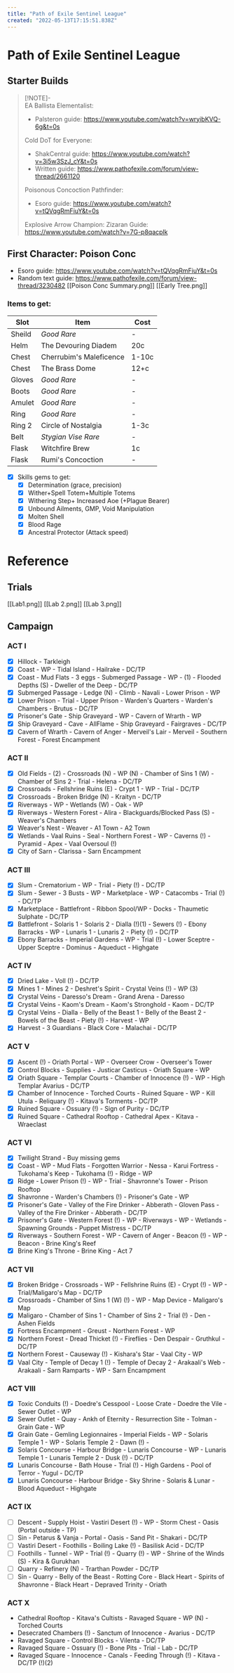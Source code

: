 ```yaml
---
title: "Path of Exile Sentinel League"
created: "2022-05-13T17:15:51.838Z"
---
```


# Path of Exile Sentinel League
## Starter Builds
> [!NOTE]-  
> EA Ballista Elementalist: 
> - Palsteron guide: https://www.youtube.com/watch?v=wryibKVQ-6g&t=0s
> 
> 
> Cold DoT for Everyone: 
> - ShakCentral guide: https://www.youtube.com/watch?v=3i5w3SzJ_cY&t=0s
> - Written guide: https://www.pathofexile.com/forum/view-thread/2661120
> 
> 
> Poisonous Concoction Pathfinder:
> - Esoro guide: https://www.youtube.com/watch?v=tQVqgRmFiuY&t=0s
> 
> Explosive Arrow Champion: 
> Zizaran Guide: https://www.youtube.com/watch?v=7G-p8qacplk

## First Character: Poison Conc
- Esoro guide: https://www.youtube.com/watch?v=tQVqgRmFiuY&t=0s
- Random text guide: https://www.pathofexile.com/forum/view-thread/3230482
[[Poison Conc Summary.png]]
[[Early Tree.png]]
### Items to get: 
Slot  |Item                     |Cost
------|-------------------------|---
Sheild|*Good Rare*              |-
Helm  |The Devouring Diadem     |20c
Chest |Cherrubim's Maleficence  |1-10c
Chest |The Brass Dome           |12+c
Gloves|*Good Rare*              |-
Boots |*Good Rare*              |-
Amulet|*Good Rare*              |-
Ring  |*Good Rare*              |-
Ring 2|Circle of Nostalgia      |1-3c
Belt  |*Stygian Vise Rare*      |-
Flask |Witchfire Brew           |1c
Flask |Rumi's Concoction        |-

 - [x] Skills gems to get:
    - [x] Determination (grace, precision)
    - [x] Wither+Spell Totem+Multiple Totems
    - [x] Withering Step+ Increased Aoe (+Plague Bearer)
    - [x] Unbound Ailments, GMP, Void Manipulation
    - [x] Molten Shell 
    - [x] Blood Rage
    - [x] Ancestral Protector (Attack speed)

# Reference
## Trials
[[Lab1.png]]
[[Lab 2.png]]
[[Lab 3.png]]

## Campaign
### ACT I
- [x] Hillock - Tarkleigh  
- [x] Coast - WP - Tidal Island - Hailrake - DC/TP  
- [x] Coast - Mud Flats - 3 eggs - Submerged Passage - WP - (1) - Flooded Depths (S) - Dweller of the Deep - DC/TP  
- [x] Submerged Passage - Ledge (N) - Climb - Navali - Lower Prison - WP  
- [x] Lower Prison - Trial - Upper Prison - Warden's Quarters - Warden's Chambers - Brutus - DC/TP  
- [x] Prisoner's Gate - Ship Graveyard - WP - Cavern of Wrarth - WP  
- [x] Ship Graveyard - Cave - AllFlame - Ship Graveyard - Fairgraves - DC/TP  
- [x] Cavern of Wrarth - Cavern of Anger - Merveil's Lair - Merveil - Southern Forest - Forest Encampment  

### ACT II
- [x] Old Fields - (2) - Crossroads (N) - WP (N) - Chamber of Sins 1 (W) - Chamber of Sins 2 - Trial - Helena - DC/TP  
- [x] Crossroads - Fellshrine Ruins (E) - Crypt 1 - WP - Trial - DC/TP  
- [x] Crossroads - Broken Bridge (N) - Kraityn - DC/TP  
- [x] Riverways - WP - Wetlands (W) - Oak - WP  
- [x] Riverways - Western Forest - Alira - Blackguards/Blocked Pass (S) - Weaver's Chambers  
- [x] Weaver's Nest - Weaver - A1 Town - A2 Town  
- [x] Wetlands - Vaal Ruins - Seal - Northern Forest - WP - Caverns (!) - Pyramid - Apex - Vaal Oversoul (!)  
- [x] City of Sarn - Clarissa - Sarn Encampment  
### ACT III
- [x] Slum - Crematorium - WP - Trial - Piety (!) - DC/TP  
- [x] Slum - Sewer - 3 Busts - WP - Marketplace - WP - Catacombs - Trial (!) - DC/TP  
- [x] Marketplace - Battlefront - Ribbon Spool/WP - Docks - Thaumetic Sulphate - DC/TP  
- [x] Battlefront - Solaris 1 - Solaris 2 - Dialla (!)(1) - Sewers (!) - Ebony Barracks - WP - Lunaris 1 - Lunaris 2 - Piety (!) - DC/TP  
- [x] Ebony Barracks - Imperial Gardens - WP - Trial (!) - Lower Sceptre - Upper Sceptre - Dominus - Aqueduct - Highgate  
### ACT IV
- [x] Dried Lake - Voll (!) - DC/TP  
- [x] Mines 1 - Mines 2 - Deshret's Spirit - Crystal Veins (!) - WP (3)  
- [x] Crystal Veins - Daresso's Dream - Grand Arena - Daresso  
- [x] Crystal Veins - Kaom's Dream - Kaom's Stronghold - Kaom - DC/TP  
- [x] Crystal Veins - Dialla - Belly of the Beast 1 - Belly of the Beast 2 - Bowels of the Beast - Piety (!) - Harvest - WP  
- [x] Harvest - 3 Guardians - Black Core - Malachai - DC/TP  
### ACT V
- [x] Ascent (!) - Oriath Portal - WP - Overseer Crow - Overseer's Tower  
- [x] Control Blocks - Supplies - Justicar Casticus - Oriath Square - WP  
- [x] Oriath Square - Templar Courts - Chamber of Innocence (!) - WP - High Templar Avarius - DC/TP  
- [x] Chamber of Innocence - Torched Courts - Ruined Square - WP - Kill Utula - Reliquary (!) - Kitava's Torments - DC/TP  
- [x] Ruined Square - Ossuary (!) - Sign of Purity - DC/TP  
- [x] Ruined Square - Cathedral Rooftop - Cathedral Apex - Kitava - Wraeclast  
### ACT VI

- [x] Twilight Strand - Buy missing gems  
- [x] Coast - WP - Mud Flats - Forgotten Warrior - Nessa - Karui Fortress - Tukohama's Keep - Tukohama (!) - Ridge - WP  
- [x] Ridge - Lower Prison (!) - WP - Trial - Shavronne's Tower - Prison Rooftop  
- [x] Shavronne - Warden's Chambers (!) - Prisoner's Gate - WP  
- [x] Prisoner's Gate - Valley of the Fire Drinker - Abberath - Gloven Pass - Valley of the Fire Drinker - Abberath - DC/TP  
- [x] Prisoner's Gate - Western Forest (!) - WP - Riverways - WP - Wetlands - Spawning Grounds - Puppet Mistress - DC/TP  
- [x] Riverways - Southern Forest - WP - Cavern of Anger - Beacon (!) - WP - Beacon - Brine King's Reef  
- [x] Brine King's Throne - Brine King - Act 7  

### ACT VII
- [x] Broken Bridge - Crossroads - WP - Fellshrine Ruins (E) - Crypt (!) - WP - Trial/Maligaro's Map - DC/TP  
- [x] Crossroads - Chamber of Sins 1 (W) (!) - WP - Map Device - Maligaro's Map  
- [x] Maligaro - Chamber of Sins 1 - Chamber of Sins 2 - Trial (!) - Den - Ashen Fields  
- [x] Fortress Encampment - Greust - Northern Forest - WP  
- [x] Northern Forest - Dread Thicket (!) - Fireflies - Den Despair - Gruthkul - DC/TP  
- [x] Northern Forest - Causeway (!) - Kishara's Star - Vaal City - WP  
- [x] Vaal City - Temple of Decay 1 (!) - Temple of Decay 2 - Arakaali's Web - Arakaali - Sarn Ramparts - WP - Sarn Encampment  
  
### ACT VIII
- [x] Toxic Conduits (!) - Doedre's Cesspool - Loose Crate - Doedre the Vile - Sewer Outlet - WP  
- [x] Sewer Outlet - Quay - Ankh of Eternity - Resurrection Site - Tolman - Grain Gate - WP  
- [x] Grain Gate - Gemling Legionnaires - Imperial Fields - WP - Solaris Temple 1 - WP - Solaris Temple 2 -  Dawn (!) -  
- [x] Solaris Concourse - Harbour Bridge - Lunaris Concourse - WP - Lunaris Temple 1 - Lunaris Temple 2 - Dusk (!) - DC/TP 
- [x] Lunaris Concourse - Bath House - Trial (!) - High Gardens - Pool of Terror - Yugul - DC/TP  
- [x] Lunaris Concourse - Harbour Bridge - Sky Shrine - Solaris & Lunar - Blood Aqueduct - Highgate  

### ACT IX
- [ ] Descent - Supply Hoist - Vastiri Desert (!) - WP - Storm Chest - Oasis (Portal outside - TP)  
- [ ] Sin - Petarus & Vanja - Portal - Oasis - Sand Pit - Shakari - DC/TP  
- [ ] Vastiri Desert - Foothills - Boiling Lake (!) - Basilisk Acid - DC/TP  
- [ ] Foothills - Tunnel - WP - Trial (!) - Quarry (!) - WP - Shrine of the Winds (S) - Kira & Gurukhan  
- [ ] Quarry - Refinery (N) - Trarthan Powder - DC/TP  
- [ ] Sin - Quarry - Belly of the Beast - Rotting Core - Black Heart - Spirits of Shavronne - Black Heart - Depraved Trinity - Oriath  
### ACT X
- Cathedral Rooftop - Kitava's Cultists - Ravaged Square - WP (N) - Torched Courts  
- Desecrated Chambers (!) - Sanctum of Innocence - Avarius - DC/TP  
- Ravaged Square - Control Blocks - Vilenta - DC/TP  
- Ravaged Square - Ossuary (!) - Bone Pits - Trial - Lab - DC/TP  
- Ravaged Square - Innocence - Canals - Feeding Through (!) - Kitava - DC/TP (!)(2)